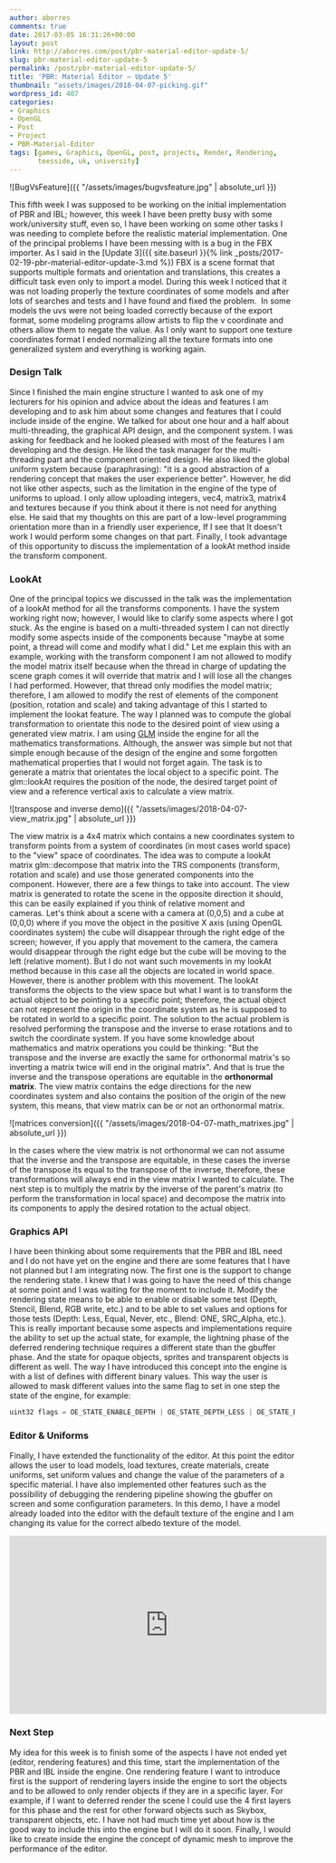 ```yaml
---
author: aborres
comments: true
date: 2017-03-05 16:31:26+00:00
layout: post
link: http://aborres.com/post/pbr-material-editor-update-5/
slug: pbr-material-editor-update-5
permalink: /post/pbr-material-editor-update-5/
title: 'PBR: Material Editor – Update 5'
thumbnail: "assets/images/2018-04-07-picking.gif"
wordpress_id: 407
categories:
- Graphics
- OpenGL
- Post
- Project
- PBR-Material-Editor
tags: [games, Graphics, OpenGL, post, projects, Render, Rendering,
       teesside, uk, university]
---
```


![BugVsFeature]({{ "/assets/images/bugvsfeature.jpg" | absolute_url }})

This fifth week I was supposed to be working on the initial implementation of PBR and IBL; however, this week I have
been pretty busy with some work/university stuff, even so, I have been working on some other tasks I was needing to
complete before the realistic material implementation. One of the principal problems I have been messing with is a bug
in the FBX importer. As I said in the [Update 3]({{ site.baseurl }}{% link _posts/2017-02-19-pbr-material-editor-update-3.md %}) FBX is a scene format that supports multiple formats and orientation and translations, this creates a difficult task even only to import a model. During this week I noticed that it was not loading properly the texture coordinates of some models and after lots of searches and tests and I have found and fixed the problem.  In some models the uvs were not being loaded correctly because of the export format, some modeling programs allow artists to flip the v coordinate and others allow them to negate the value. As I only want to support one texture coordinates format I ended normalizing all the texture formats into one generalized system and everything is working again.


### Design Talk

Since I finished the main engine structure I wanted to ask one of my lecturers for his opinion and advice about the ideas and features I am developing and to ask him about some changes and features that I could include inside of the engine. We talked for about one hour and a half about multi-threading, the graphical API design, and the component system. I was asking for feedback and he looked pleased with most of the features I am developing and the design. He liked the task manager for the multi-threading part and the component oriented design. He also liked the global uniform system because (paraphrasing): "it is a good abstraction of a rendering concept that makes the user experience better". However, he did not like other aspects, such as the limitation in the engine of the type of uniforms to upload. I only allow uploading integers, vec4, matrix3, matrix4 and textures because if you think about it there is not need for anything else. He said that my thoughts on this are part of a low-level programming orientation more than in a friendly user experience, If I see that It doesn't work I would perform some changes on that part. Finally, I took advantage of this opportunity to discuss the implementation of a lookAt method inside the transform component.


### LookAt

One of the principal topics we discussed in the talk was the implementation of a lookAt method for all the transforms components. I have the system working right now; however, I would like to clarify some aspects where I got stuck. As the engine is based on a multi-threaded system I can not directly modify some aspects inside of the components because "maybe at some point, a thread will come and modify what I did." Let me explain this with an example, working with the transform component I am not allowed to modify the model matrix itself because when the thread in charge of updating the scene graph comes it will override that matrix and I will lose all the changes I had performed. However, that thread only modifies the model matrix; therefore, I am allowed to modify the rest of elements of the component (position, rotation and scale) and taking advantage of this I started to implement the lookat feature. The way I planned was to compute the global transformation to orientate this node to the desired point of view using a generated view matrix. I am using [GLM](http://glm.g-truc.net/0.9.8/index.html) inside the engine for all the mathematics transformations. Although, the answer was simple but not that simple enough because of the design of the engine and some forgotten mathematical properties that I would not forget again. The task is to generate a matrix that orientates the local object to a specific point. The glm::lookAt requires the position of the node, the desired target point of view and a reference vertical axis to calculate a view matrix.

![transpose and inverse demo]({{ "/assets/images/2018-04-07-view_matrix.jpg" | absolute_url }})

The view matrix is a 4x4 matrix which contains a new coordinates system to transform points from a system of coordinates (in most cases world space) to the "view" space of coordinates. The idea was to compute a lookAt matrix glm::decompose that matrix into the TRS components (transform, rotation and scale) and use those generated components into the component. However, there are a few things to take into account. The view matrix is generated to rotate the scene in the opposite direction it should, this can be easily explained if you think of relative moment and cameras. Let's think about a scene with a camera at (0,0,5) and a cube at (0,0,0) where if you move the object in the positive X axis (using OpenGL coordinates system) the cube will disappear through the right edge of the screen; however, if you apply that movement to the camera, the camera would disappear through the right edge but the cube will be moving to the left (relative moment). But I do not want such movements in my lookAt method because in this case all the objects are located in world space. However, there is another problem with this movement. The lookAt transforms the objects to the view space but what I want is to transform the actual object to be pointing to a specific point; therefore, the actual object can not represent the origin in the coordinate system as he is supposed to be rotated in world to a specific point. The solution to the actual problem is resolved performing the transpose and the inverse to erase rotations and to switch the coordinate system. If you have some knowledge about mathematics and matrix operations you could be thinking: "But the transpose and the inverse are exactly the same for orthonormal matrix's so inverting a matrix twice will end in the original matrix". And that is true the inverse and the transpose operations are equitable in the **orthonormal matrix**. The view matrix contains the edge directions for the new coordinates system and also contains the position of the origin of the new system, this means, that view matrix can be or not an orthonormal matrix.

![matrices conversion]({{ "/assets/images/2018-04-07-math_matrixes.jpg" | absolute_url }})


In the cases where the view matrix is not orthonormal we can not assume that the inverse and the transpose are equitable, in these cases the inverse of the transpose its equal to the transpose of the inverse, therefore, these transformations will always end in the view matrix I wanted to calculate. The next step is to multiply the matrix by the inverse of the parent's matrix (to perform the transformation in local space) and decompose the matrix into its components to apply the desired rotation to the actual object.


### Graphics API

I have been thinking about some requirements that the PBR and IBL need and I do not have yet on the engine and there are some features that I have not planned but I am integrating now. The first one is the support to change the rendering state. I knew that I was going to have the need of this change at some point and I was waiting for the moment to include it. Modify the rendering state means to be able to enable or disable some test (Depth, Stencil, Blend, RGB write, etc.) and to be able to set values and options for those tests (Depth: Less, Equal, Never, etc., Blend: ONE, SRC_Alpha, etc.). This is really important because some aspects and implementations require the ability to set up the actual state, for example, the lightning phase of the deferred rendering technique requires a different state than the gbuffer phase. And the state for opaque objects, sprites and transparent objects is different as well. The way I have introduced this concept into the engine is with a list of defines with different binary values. This way the user is allowed to mask different values into the same flag to set in one step the state of the engine, for example:

```c
uint32 flags = OE_STATE_ENABLE_DEPTH | OE_STATE_DEPTH_LESS | OE_STATE_DISABLE_BLEND;
```

### Editor & Uniforms

Finally, I have extended the functionality of the editor. At this point the editor allows the user to load models, load textures, create materials, create uniforms, set uniform values and change the value of the parameters of a specific material. I have also implemented other features such as the possibility of debugging the rendering pipeline showing the gbuffer on screen and some configuration parameters. In this demo, I have a model already loaded into the editor with the default texture of the engine and I am changing its value for the correct albedo texture of the model.

<iframe width="560" height="315" src="https://www.youtube.com/embed/B93xJFnbRrA?rel=0&amp;showinfo=0" frameborder="0" allow="autoplay; encrypted-media" allowfullscreen></iframe>


### Next Step

My idea for this week is to finish some of the aspects I have not ended yet (editor, rendering features) and this time, start the implementation of the PBR and IBL inside the engine. One rendering feature I want to introduce first is the support of rendering layers inside the engine to sort the objects and to be allowed to only render objects if they are in a specific layer. For example, if I want to deferred render the scene I could use the 4 first layers for this phase and the rest for other forward objects such as Skybox, transparent objects, etc. I have not had much time yet about how is the good way to include this into the engine but I will do it soon. Finally, I would like to create inside the engine the concept of dynamic mesh to improve the performance of the editor.
